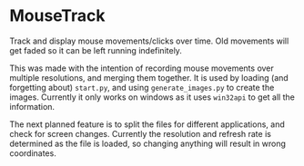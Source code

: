 # MouseTrack

Track and display mouse movements/clicks over time. Old movements will get faded so it can be left running indefinitely.

This was made with the intention of recording mouse movements over multiple resolutions, and merging them together. It is used by loading (and forgetting about) `start.py`, and using `generate_images.py` to create the images. Currently it only works on windows as it uses `win32api` to get all the information.

The next planned feature is to split the files for different applications, and check for screen changes. Currently the resolution and refresh rate is determined as the file is loaded, so changing anything will result in wrong coordinates.
